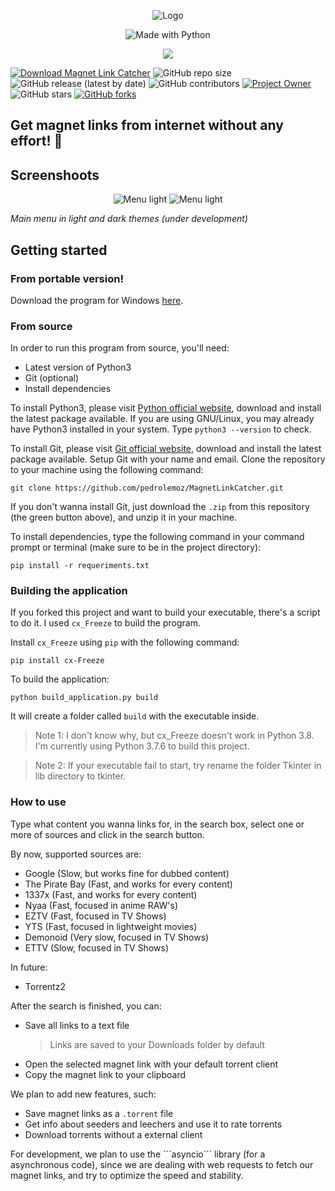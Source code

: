
<p align="center">
  <img src="https://github.com/pedrolemoz/MagnetLinkCatcher/raw/master/assets/logo_256x256.png" alt="Logo"/>

<p align="center">
  <img src="http://ForTheBadge.com/images/badges/made-with-python.svg" alt="Made with Python"/>

<p align="center">
  <a align="center"href="https://sourceforge.net/projects/magnetlinkcatcher/files/latest/download"><img src="https://a.fsdn.com/con/app/sf-download-button"><a/>

[![Download Magnet Link Catcher](https://img.shields.io/sourceforge/dt/magnetlinkcatcher.svg)](https://sourceforge.net/projects/magnetlinkcatcher/files/latest/download)
![GitHub repo size](https://img.shields.io/github/repo-size/pedrolemoz/MagnetLinkCatcher?color=red)
![GitHub release (latest by date)](https://img.shields.io/github/v/release/pedrolemoz/MagnetLinkCatcher)
![GitHub contributors](https://img.shields.io/github/contributors/pedrolemoz/MagnetLinkCatcher?color=magenta)
[![Project Owner](https://img.shields.io/badge/owner-Pedro%20Lemos-orange)](https://github.com/pedrolemoz/)
![GitHub stars](https://img.shields.io/github/stars/pedrolemoz/MagnetLinkCatcher?style=social)
[![GitHub forks](https://img.shields.io/github/forks/pedrolemoz/MagnetLinkCatcher?style=social)](https://github.com/pedrolemoz/MagnetLinkCatcher/fork)

## Get magnet links from internet without any effort! 🧲

## Screenshoots

<p align="center">
  <img src="https://github.com/pedrolemoz/MagnetLinkCatcher/raw/master/assets/screenshot_main_menu_light.png" alt="Menu light"/>
  <img src="https://github.com/pedrolemoz/MagnetLinkCatcher/raw/master/assets/screenshot_main_menu_dark.png" alt="Menu light"/>
  
*Main menu in light and dark themes (under development)*

## Getting started

### From portable version!

Download the program for Windows [here](https://sourceforge.net/projects/magnetlinkcatcher/files/latest/download).

### From source

In order to run this program from source, you'll need:

* Latest version of Python3
* Git (optional)
* Install dependencies

To install Python3, please visit [Python official website](https://www.python.org/downloads/), download and install the latest package available. If you are using GNU/Linux, you may already have Python3 installed in your system. Type ```python3 --version``` to check.

To install Git, please visit [Git official website](https://git-scm.com/downloads), download and install the latest package available. Setup Git with your name and email. Clone the repository to your machine using the following command:

``` 
git clone https://github.com/pedrolemoz/MagnetLinkCatcher.git
```

If you don't wanna install Git, just download the ```.zip``` from this repository (the green button above), and unzip it in your machine.

To install dependencies, type the following command in your command prompt or terminal (make sure to be in the project directory):

```
pip install -r requeriments.txt
```

### Building the application

If you forked this project and want to build your executable, there's a script to do it. I used ```cx_Freeze``` to build the program.

Install ```cx_Freeze``` using ```pip``` with the following command:

```
pip install cx-Freeze
```

To build the application:

```
python build_application.py build
```

It will create a folder called ```build``` with the executable inside.

> Note 1: I don't know why, but cx_Freeze doesn't work in Python 3.8. I'm currently using Python 3.7.6 to build this project.

> Note 2: If your executable fail to start, try rename the folder Tkinter in lib directory to tkinter.


### How to use

Type what content you wanna links for, in the search box, select one or more of sources and click in the search button.

By now, supported sources are:

* Google (Slow, but works fine for dubbed content)
* The Pirate Bay (Fast, and works for every content)
* 1337x (Fast, and works for every content)
* Nyaa (Fast, focused in anime RAW's)
* EZTV (Fast, focused in TV Shows)
* YTS (Fast, focused in lightweight movies)
* Demonoid (Very slow, focused in TV Shows)
* ETTV (Slow, focused in TV Shows)

In future:

* Torrentz2

After the search is finished, you can:

* Save all links to a text file
  > Links are saved to your Downloads folder by default
* Open the selected magnet link with your default torrent client
* Copy the magnet link to your clipboard

We plan to add new features, such:

* Save magnet links as a ```.torrent``` file
* Get info about seeders and leechers and use it to rate torrents
* Download torrents without a external client

For development, we plan to use the ´´´asyncio´´´ library (for a asynchronous code), since we are dealing with web requests to fetch our magnet links, and try to optimize the speed and stability.